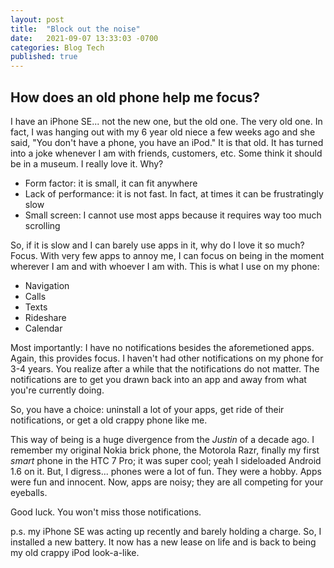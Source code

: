 ```yaml
---
layout: post
title:  "Block out the noise"
date:   2021-09-07 13:33:03 -0700
categories: Blog Tech
published: true
---
```

## How does an old phone help me focus?
I have an iPhone SE... not the new one, but the old one. The very old one. In fact, I was hanging out with my 6 year old niece a few weeks ago and she said, "You don't have a phone, you have an iPod." It is that old. It has turned into a joke whenever I am with friends, customers, etc. Some think it should be in a museum. I really love it. Why? 
* Form factor: it is small, it can fit anywhere
* Lack of performance: it is not fast. In fact, at times it can be frustratingly slow
* Small screen: I cannot use most apps because it requires way too much scrolling

So, if it is slow and I can barely use apps in it, why do I love it so much? Focus. With very few apps to annoy me, I can focus on being in the moment wherever I am and with whoever I am with. This is what I use on my phone:
* Navigation
* Calls
* Texts
* Rideshare
* Calendar

Most importantly: I have no notifications besides the aforemetioned apps. Again, this provides focus. I haven't had other notifications on my phone for 3-4 years. You realize after a while that the notifications do not matter. The notifications are to get you drawn back into an app and away from what you're currently doing. 

So, you have a choice: uninstall a lot of your apps, get ride of their notifications, or get a old crappy phone like me. 

This way of being is a huge divergence from the _Justin_ of a decade ago. I remember my original Nokia brick phone, the Motorola Razr, finally my first _smart_ phone in the HTC 7 Pro; it was super cool; yeah I sideloaded Android 1.6 on it. But, I digress... phones were a lot of fun. They were a hobby. Apps were fun and innocent. Now, apps are noisy; they are all competing for your eyeballs. 

Good luck. You won't miss those notifications.

p.s. my iPhone SE was acting up recently and barely holding a charge. So, I installed a new battery. It now has a new lease on life and is back to being my old crappy iPod look-a-like.